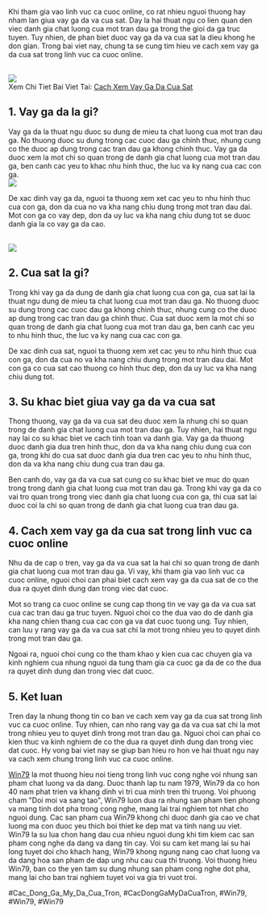 <p>Khi tham gia vao linh vuc ca cuoc online, co rat nhieu nguoi thuong hay nham lan giua vay ga da va cua sat. Day la hai thuat ngu co lien quan den viec danh gia chat luong cua mot tran dau ga trong the gioi da ga truc tuyen. Tuy nhien, de phan biet duoc vay ga da va cua sat la dieu khong he don gian. Trong bai viet nay, chung ta se cung tim hieu ve cach xem vay ga da cua sat trong linh vuc ca cuoc online.</p><br><img src="https://win79club1.com/wp-content/uploads/2025/04/Tai-sao-can-biet-cach-xem-vay-ga-da-cua-sat.png"></br>
Xem Chi Tiet Bai Viet Tai: <a href="https://win79club1.com/cach-xem-vay-ga-da-cua-sat/">Cach Xem Vay Ga Da Cua Sat</a><h2>1. Vay ga da la gi?</h2><p>Vay ga da la thuat ngu duoc su dung de mieu ta chat luong cua mot tran dau ga. No thuong duoc su dung trong cac cuoc dau ga chinh thuc, nhung cung co the duoc ap dung trong cac tran dau ga khong chinh thuc. Vay ga da duoc xem la mot chi so quan trong de danh gia chat luong cua mot tran dau ga, ben canh cac yeu to khac nhu hinh thuc, the luc va ky nang cua cac con ga.<br><img src="https://win79club1.com/wp-content/uploads/2025/04/Tai-sao-can-biet-cach-xem-vay-ga-da-cua-sat.png"></br><p>De xac dinh vay ga da, nguoi ta thuong xem xet cac yeu to nhu hinh thuc cua con ga, don da cua no va kha nang chiu dung trong mot tran dau dai. Mot con ga co vay dep, don da uy luc va kha nang chiu dung tot se duoc danh gia la co vay ga da cao.</p><br><img src="https://win79club1.com/wp-content/uploads/2025/04/Cac-loai-vay-ga-da-cua-sat-nen-chon-khi-xem-tuong-ga.png"></br><h2>2. Cua sat la gi?</h2><p>Trong khi vay ga da dung de danh gia chat luong cua con ga, cua sat lai la thuat ngu dung de mieu ta chat luong cua mot tran dau ga. No thuong duoc su dung trong cac cuoc dau ga khong chinh thuc, nhung cung co the duoc ap dung trong cac tran dau ga chinh thuc. Cua sat duoc xem la mot chi so quan trong de danh gia chat luong cua mot tran dau ga, ben canh cac yeu to nhu hinh thuc, the luc va ky nang cua cac con ga.<p>De xac dinh cua sat, nguoi ta thuong xem xet cac yeu to nhu hinh thuc cua con ga, don da cua no va kha nang chiu dung trong mot tran dau dai. Mot con ga co cua sat cao thuong co hinh thuc dep, don da uy luc va kha nang chiu dung tot.</p><h2>3. Su khac biet giua vay ga da va cua sat</h2><p>Thong thuong, vay ga da va cua sat deu duoc xem la nhung chi so quan trong de danh gia chat luong cua mot tran dau ga. Tuy nhien, hai thuat ngu nay lai co su khac biet ve cach tinh toan va danh gia. Vay ga da thuong duoc danh gia dua tren hinh thuc, don da va kha nang chiu dung cua con ga, trong khi do cua sat duoc danh gia dua tren cac yeu to nhu hinh thuc, don da va kha nang chiu dung cua tran dau ga.<p>Ben canh do, vay ga da va cua sat cung co su khac biet ve muc do quan trong trong danh gia chat luong cua mot tran dau ga. Trong khi vay ga da co vai tro quan trong trong viec danh gia chat luong cua con ga, thi cua sat lai duoc coi la chi so quan trong de danh gia chat luong cua tran dau ga.</p><h2>4. Cach xem vay ga da cua sat trong linh vuc ca cuoc online</h2><p>Nhu da de cap o tren, vay ga da va cua sat la hai chi so quan trong de danh gia chat luong cua mot tran dau ga. Vi vay, khi tham gia vao linh vuc ca cuoc online, nguoi choi can phai biet cach xem vay ga da cua sat de co the dua ra quyet dinh dung dan trong viec dat cuoc.</p><p>Mot so trang ca cuoc online se cung cap thong tin ve vay ga da va cua sat cua cac tran dau ga truc tuyen. Nguoi choi co the dua vao do de danh gia kha nang chien thang cua cac con ga va dat cuoc tuong ung. Tuy nhien, can luu y rang vay ga da va cua sat chi la mot trong nhieu yeu to quyet dinh trong mot tran dau ga.</p><p>Ngoai ra, nguoi choi cung co the tham khao y kien cua cac chuyen gia va kinh nghiem cua nhung nguoi da tung tham gia ca cuoc ga da de co the dua ra quyet dinh dung dan trong viec dat cuoc.</p><h2>5. Ket luan</h2><p>Tren day la nhung thong tin co ban ve cach xem vay ga da cua sat trong linh vuc ca cuoc online. Tuy nhien, can nho rang vay ga da va cua sat chi la mot trong nhieu yeu to quyet dinh trong mot tran dau ga. Nguoi choi can phai co kien thuc va kinh nghiem de co the dua ra quyet dinh dung dan trong viec dat cuoc. Hy vong bai viet nay se giup ban hieu ro hon ve hai thuat ngu nay va cach xem chung trong linh vuc ca cuoc online.</p><p><a href="https://win79club1.com/">Win79</a> la mot thuong hieu noi tieng trong linh vuc cong nghe voi nhung san pham chat luong va da dang. Duoc thanh lap tu nam 1979, Win79 da co hon 40 nam phat trien va khang dinh vi tri cua minh tren thi truong. Voi phuong cham "Doi moi va sang tao", Win79 luon dua ra nhung san pham tien phong va mang tinh dot pha trong cong nghe, mang lai trai nghiem tot nhat cho nguoi dung. Cac san pham cua Win79 khong chi duoc danh gia cao ve chat luong ma con duoc yeu thich boi thiet ke dep mat va tinh nang uu viet. Win79 la su lua chon hang dau cua nhieu nguoi dung khi tim kiem cac san pham cong nghe da dang va dang tin cay. Voi su cam ket mang lai su hai long tuyet doi cho khach hang, Win79 khong ngung nang cao chat luong va da dang hoa san pham de dap ung nhu cau cua thi truong. Voi thuong hieu Win79, ban co the yen tam su dung nhung san pham cong nghe dot pha, mang lai cho ban trai nghiem tuyet voi va gia tri vuot troi.</p>
#Cac_Dong_Ga_My_Da_Cua_Tron, #CacDongGaMyDaCuaTron, #Win79, #Win79, #Win79
